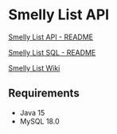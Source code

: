 # Smelly List API

[Smelly List API - README](./smelly-list-api/README.md)

[Smelly List SQL - README](./smelly-list-sql/README.md)

[Smelly List Wiki](https://github.com/solomonronald/smelly-list-api/wiki)

## Requirements
- Java 15
- MySQL 18.0
